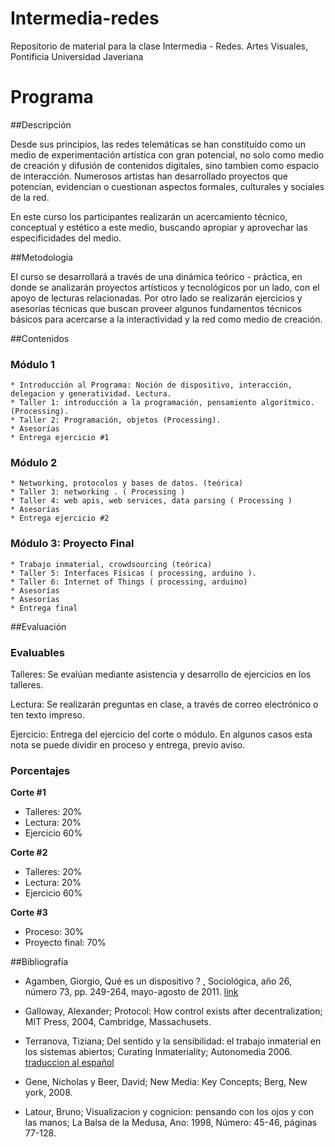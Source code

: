 # Intermedia-redes

Repositorio de material para la clase Intermedia - Redes.  Artes Visuales, Pontificia Universidad Javeriana

# Programa

##Descripción

Desde sus principios, las redes telemáticas se han constituído como un medio de experimentación artística con gran potencial, no solo como medio de creación y difusión de contenidos digitales, sino tambien como espacio de interacción.  Numerosos artistas han desarrollado proyectos que potencian, evidencian o cuestionan aspectos formales, culturales y sociales de la red.

En este curso los participantes realizarán un acercamiento técnico, conceptual y estético a este medio, buscando apropiar y aprovechar las especificidades del medio.


##Metodología

El curso se desarrollará a través de una dinámica teórico - práctica, en donde se analizarán proyectos artísticos y tecnológicos por un lado, con el apoyo de lecturas relacionadas.  Por otro lado se realizarán ejercicios y asesorías técnicas que buscan proveer algunos fundamentos técnicos básicos para acercarse a la interactividad y la red como medio de creación.


##Contenidos

### Módulo 1

    * Introducción al Programa: Noción de dispositivo, interacción, delegacion y generatividad. Lectura.
    * Taller 1: introducción a la programación, pensamiento algorítmico. (Processing).
    * Taller 2: Programación, objetos (Processing).
    * Asesorías
    * Entrega ejercicio #1

### Módulo 2

    * Networking, protocolos y bases de datos. (teórica)
    * Taller 3: networking . ( Processing )
    * Taller 4: web apis, web services, data parsing ( Processing )
    * Asesorías
    * Entrega ejercicio #2

### Módulo 3: Proyecto Final

    * Trabajo inmaterial, crowdsourcing (teórica)
    * Taller 5: Interfaces Físicas ( processing, arduino ).
    * Taller 6: Internet of Things ( processing, arduino)
    * Asesorías
    * Asesorías
    * Entrega final


##Evaluación

### Evaluables

Talleres: Se evalúan mediante asistencia y desarrollo de ejercicios en los talleres.

Lectura: Se realizarán preguntas en clase, a través de correo electrónico o ten texto impreso.

Ejercicio: Entrega del ejercicio del corte o módulo.  En algunos casos esta nota se puede dividir en proceso y entrega, previo aviso.

### Porcentajes

**Corte #1**
* Talleres: 20%
* Lectura: 20%
* Ejercicio 60%

**Corte #2**
* Talleres: 20%
* Lectura: 20%
* Ejercicio 60%


**Corte #3**
* Proceso: 30%
* Proyecto final: 70%


##Bibliografía

* Agamben, Giorgio, Qué es un dispositivo ? , Sociológica, año 26, número 73, pp. 249-264, mayo-agosto de 2011. [link](http://www.revistasociologica.com.mx/pdf/7310.pdf)

*  Galloway, Alexander; Protocol: How control exists after decentralization; MIT Press, 2004, Cambridge, Massachusets.

*  Terranova, Tiziana; Del sentido y la sensibilidad: el trabajo inmaterial en los sistemas abiertos; Curating Inmateriality; Autonomedia 2006. [traduccion al español](https://privadotextos.wordpress.com/2012/12/03/del-sentido-y-la-sensibilidad-el-trabajo-inmaterial-en-los-sistemas-abiertos/)

* Gene, Nicholas y Beer, David; New Media: Key Concepts; Berg, New york, 2008.

* Latour, Bruno; Visualizacion y cognicion: pensando con los ojos y con las manos; La Balsa de la Medusa, Ano: 1998, Número: 45-46, páginas 77-128.
